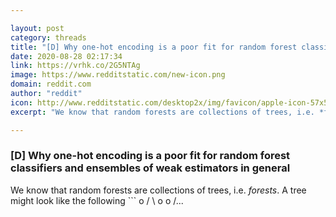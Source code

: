 ```yaml
---

layout: post
category: threads
title: "[D] Why one-hot encoding is a poor fit for random forest classifiers and ensembles of weak estimators in general"
date: 2020-08-28 02:17:34
link: https://vrhk.co/2G5NTAg
image: https://www.redditstatic.com/new-icon.png
domain: reddit.com
author: "reddit"
icon: http://www.redditstatic.com/desktop2x/img/favicon/apple-icon-57x57.png
excerpt: "We know that random forests are collections of trees, i.e. *forests*. A tree might look like the following ``` o / \ o o /..."

---
```


### [D] Why one-hot encoding is a poor fit for random forest classifiers and ensembles of weak estimators in general

We know that random forests are collections of trees, i.e. *forests*. A tree might look like the following ``` o / \ o o /...